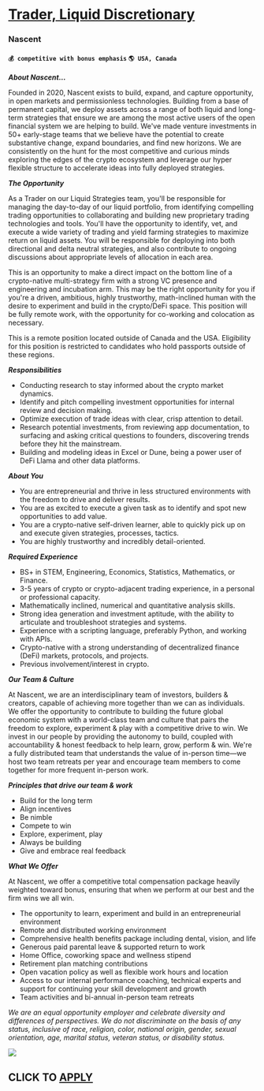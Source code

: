 # [Trader, Liquid Discretionary](https://www.remotewlb.com/apply/trader-liquid-discretionary-84559)  
### Nascent  
#### `💰 competitive with bonus emphasis` `🌎 USA, Canada`  

_**About Nascent…**_

Founded in 2020, Nascent exists to build, expand, and capture opportunity, in open markets and permissionless technologies. Building from a base of permanent capital, we deploy assets across a range of both liquid and long-term strategies that ensure we are among the most active users of the open financial system we are helping to build. We've made venture investments in 50+ early-stage teams that we believe have the potential to create substantive change, expand boundaries, and find new horizons. We are consistently on the hunt for the most competitive and curious minds exploring the edges of the crypto ecosystem and leverage our hyper flexible structure to accelerate ideas into fully deployed strategies.

_**The Opportunity**_

As a Trader on our Liquid Strategies team, you'll be responsible for managing the day-to-day of our liquid portfolio, from identifying compelling trading opportunities to collaborating and building new proprietary trading technologies and tools. You'll have the opportunity to identify, vet, and execute a wide variety of trading and yield farming strategies to maximize return on liquid assets. You will be responsible for deploying into both directional and delta neutral strategies, and also contribute to ongoing discussions about appropriate levels of allocation in each area.

This is an opportunity to make a direct impact on the bottom line of a crypto-native multi-strategy firm with a strong VC presence and engineering and incubation arm. This may be the right opportunity for you if you're a driven, ambitious, highly trustworthy, math-inclined human with the desire to experiment and build in the crypto/DeFi space. This position will be fully remote work, with the opportunity for co-working and colocation as necessary.

This is a remote position located outside of Canada and the USA. Eligibility for this position is restricted to candidates who hold passports outside of these regions.

_**Responsibilities**_

  * Conducting research to stay informed about the crypto market dynamics.
  * Identify and pitch compelling investment opportunities for internal review and decision making.
  * Optimize execution of trade ideas with clear, crisp attention to detail.
  * Research potential investments, from reviewing app documentation, to surfacing and asking critical questions to founders, discovering trends before they hit the mainstream.
  * Building and modeling ideas in Excel or Dune, being a power user of DeFi Llama and other data platforms.

_**About You**_

  * You are entrepreneurial and thrive in less structured environments with the freedom to drive and deliver results.
  * You are as excited to execute a given task as to identify and spot new opportunities to add value.
  * You are a crypto-native self-driven learner, able to quickly pick up on and execute given strategies, processes, tactics.
  * You are highly trustworthy and incredibly detail-oriented.

_**Required Experience**_

  * BS+ in STEM, Engineering, Economics, Statistics, Mathematics, or Finance.
  * 3-5 years of crypto or crypto-adjacent trading experience, in a personal or professional capacity.
  * Mathematically inclined, numerical and quantitative analysis skills.
  * Strong idea generation and investment aptitude, with the ability to articulate and troubleshoot strategies and systems.
  * Experience with a scripting language, preferably Python, and working with APIs.
  * Crypto-native with a strong understanding of decentralized finance (DeFi) markets, protocols, and projects.
  * Previous involvement/interest in crypto.

_**Our Team & Culture**_

At Nascent, we are an interdisciplinary team of investors, builders & creators, capable of achieving more together than we can as individuals. We offer the opportunity to contribute to building the future global economic system with a world-class team and culture that pairs the freedom to explore, experiment & play with a competitive drive to win. We invest in our people by providing the autonomy to build, coupled with accountability & honest feedback to help learn, grow, perform & win. We're a fully distributed team that understands the value of in-person time—we host two team retreats per year and encourage team members to come together for more frequent in-person work.

_**Principles that drive our team & work**_

  * Build for the long term
  * Align incentives
  * Be nimble
  * Compete to win
  * Explore, experiment, play
  * Always be building
  * Give and embrace real feedback

_**What We Offer**_

At Nascent, we offer a competitive total compensation package heavily weighted toward bonus, ensuring that when we perform at our best and the firm wins we all win.

  * The opportunity to learn, experiment and build in an entrepreneurial environment
  * Remote and distributed working environment
  * Comprehensive health benefits package including dental, vision, and life
  * Generous paid parental leave & supported return to work
  * Home Office, coworking space and wellness stipend
  * Retirement plan matching contributions
  * Open vacation policy as well as flexible work hours and location
  * Access to our internal performance coaching, technical experts and support for continuing your skill development and growth
  * Team activities and bi-annual in-person team retreats

_We are an equal opportunity employer and celebrate diversity and differences of perspectives. We do not discriminate on the basis of any status, inclusive of race, religion, color, national origin, gender, sexual orientation, age, marital status, veteran status, or disability status._

![](https://remotive.com/job/track/1902880/blank.gif?source=public_api)  
## CLICK TO [APPLY](https://www.remotewlb.com/apply/trader-liquid-discretionary-84559)

